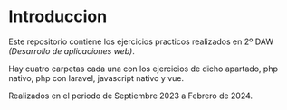 # Introduccion 

Este repositorio contiene los ejercicios practicos realizados en 2º DAW *(Desarrollo de aplicaciones web)*.

Hay cuatro carpetas cada una con los ejercicios de dicho apartado, php nativo, php con laravel, javascript nativo y vue.

Realizados en el periodo de Septiembre 2023 a Febrero de 2024. 